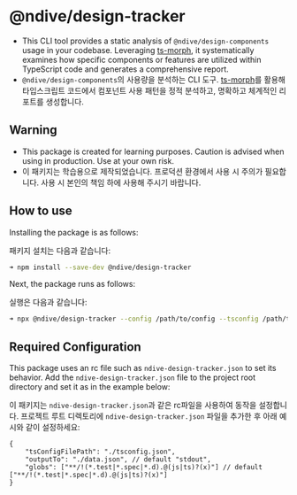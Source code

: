 # @ndive/design-tracker

- This CLI tool provides a static analysis of `@ndive/design-components` usage in your codebase. Leveraging [ts-morph](https://ts-morph.com/), it systematically examines how specific components or features are utilized within TypeScript code and generates a comprehensive report.
- `@ndive/design-components`의 사용량을 분석하는 CLI 도구. [ts-morph](https://ts-morph.com/)를 활용해 타입스크립트 코드에서 컴포넌트 사용 패턴을 정적 분석하고, 명확하고 체계적인 리포트를 생성합니다.

## Warning

- This package is created for learning purposes. Caution is advised when using in production. Use at your own risk.
- 이 패키지는 학습용으로 제작되었습니다. 프로덕션 환경에서 사용 시 주의가 필요합니다. 사용 시 본인의 책임 하에 사용해 주시기 바랍니다.

## How to use

Installing the package is as follows:

패키지 설치는 다음과 같습니다:

```bash
➜ npm install --save-dev @ndive/design-tracker
```

Next, the package runs as follows:

실행은 다음과 같습니다:

```bash
➜ npx @ndive/design-tracker --config /path/to/config --tsconfig /path/to/tsconfig.json
```

## Required Configuration

This package uses an rc file such as `ndive-design-tracker.json` to set its behavior. Add the `ndive-design-tracker.json` file to the project root directory and set it as in the example below:

이 패키지는 `ndive-design-tracker.json`과 같은 rc파일을 사용하여 동작을 설정합니다. 프로젝트 루트 디렉토리에 `ndive-design-tracker.json` 파일을 추가한 후 아래 예시와 같이 설정하세요:

```jsonc
{
    "tsConfigFilePath": "./tsconfig.json",
    "outputTo": "./data.json", // default "stdout",
    "globs": ["**/!(*.test|*.spec|*.d).@(js|ts)?(x)"] // default ["**/!(*.test|*.spec|*.d).@(js|ts)?(x)"]
}
```
